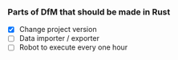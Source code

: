 ### Parts of DfM that should be made in Rust

- [x] Change project version
- [ ] Data importer / exporter
- [ ] Robot to execute every one hour
